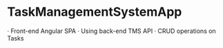 # TaskManagementSystemApp
· Front-end Angular SPA
· Using back-end TMS API
· CRUD operations on Tasks
